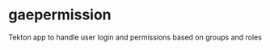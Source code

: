 gaepermission
=============

Tekton app to handle user login and permissions based on groups and roles
